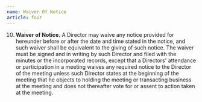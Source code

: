 ```yaml
---
name: Waiver Of Notice
article: four
---
```


10. **Waiver of Notice.** A Director may waive any notice provided for hereunder before or after the date and time stated in the notice, and such waiver shall be equivalent to the giving of such notice. The waiver must be signed and in writing by such Director and filed with the minutes or the incorporated records, except that a Directors' attendance or participation in a meeting waives any required notice to the Director of the meeting unless such Director states at the beginning of the meeting that he objects to holding the meeting or transacting business at the meeting and does not thereafter vote for or assent to action taken at the meeting.
